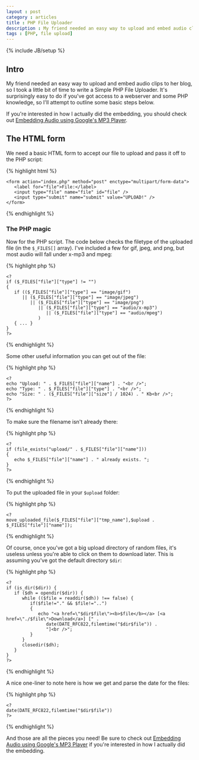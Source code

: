 ```yaml
---
layout : post
category : articles 
title : PHP File Uploader 
description : My friend needed an easy way to upload and embed audio clips to her blog, so I wrote my Simple PHP File Uploader.
tags : [PHP, file upload]
---
```

{% include JB/setup %}

## Intro
My friend needed an easy way to upload and embed audio clips to her blog, so I took a little bit of time to write a Simple PHP File Uploader. It's surprisingly easy to do if you've got access to a webserver and some PHP knowledge, so I'll attempt to outline some basic steps below.

If you're interested in how I actually did the embedding, you should check out [Embedding Audio using Google's MP3 Player](/articles/2009/08/25/embedding-audio-using-googles-mp3-player).

## The HTML form
We need a basic HTML form to accept our file to upload and pass it off to the PHP script:

{% highlight html %}

    <form action="index.php" method="post" enctype="multipart/form-data">
       <label for="file">File:</label>
       <input type="file" name="file" id="file" />
       <input type="submit" name="submit" value="UPLOAD!" />
    </form>

{% endhighlight %}

### The PHP magic
Now for the PHP script. The code below checks the filetype of the uploaded file (in the `$_FILES[]` array). I've included a few for gif, jpeg, and png, but most audio will fall under x-mp3 and mpeg:

{% highlight php %}

    <?
    if ($_FILES["file"]["type"] != "")
    {
       if (($_FILES["file"]["type"] == "image/gif")
          || ($_FILES["file"]["type"] == "image/jpeg")
             || ($_FILES["file"]["type"] == "image/png")
                || ($_FILES["file"]["type"] == "audio/x-mp3")
                   || ($_FILES["file"]["type"] == "audio/mpeg")
                )
       { ... }
    }
    ?>

{% endhighlight %}

Some other useful information you can get out of the file:

{% highlight php %}

    <?
    echo "Upload: " . $_FILES["file"]["name"] . "<br />";
    echo "Type: " . $_FILES["file"]["type"] . "<br />";
    echo "Size: " . ($_FILES["file"]["size"] / 1024) . " Kb<br />";
    ?>

{% endhighlight %}

To make sure the filename isn't already there:

{% highlight php %}

    <?
    if (file_exists("upload/" . $_FILES["file"]["name"]))
    {
       echo $_FILES["file"]["name"] . " already exists. ";
    }
    ?>

{% endhighlight %}

To put the uploaded file in your `$upload` folder:

{% highlight php %}

    <?
    move_uploaded_file($_FILES["file"]["tmp_name"],$upload . $_FILES["file"]["name"]);

{% endhighlight %}

Of course, once you've got a big upload directory of random files, it's useless unless you're able to click on them to download later. This is assuming you've got the default directory `$dir`:

{% highlight php %}

    <?
    if (is_dir($dir)) {
       if ($dh = opendir($dir)) {
          while (($file = readdir($dh)) !== false) {
             if($file!="." && $file!="..")
             {
                echo "<a href=\"$dir$file\"><b>$file</b></a> [<a href=\"./$file\">Download</a>] [" . 
                   date(DATE_RFC822,filemtime("$dir$file")) . 
                   "]<br />";
             }
          }
          closedir($dh);
       }
    }
    ?>

{% endhighlight %}

A nice one-liner to note here is how we get and parse the date for the files:

{% highlight php %}

    <?
    date(DATE_RFC822,filemtime("$dir$file"))
    ?>

{% endhighlight %}

And those are all the pieces you need! Be sure to check out [Embedding Audio using Google's MP3 Player](/articles/2009/08/25/embedding-audio-using-googles-mp3-player) if you're interested in how I actually did the embedding.
